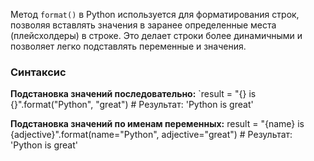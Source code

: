 
Метод `format()` в Python используется для форматирования строк, позволяя вставлять значения в заранее определенные места (плейсхолдеры) в строке. Это делает строки более динамичными и позволяет легко подставлять переменные и значения.

### Синтаксис

**Подстановка значений последовательно:**
`result = "{} is {}".format("Python", "great")  # Результат: 'Python is great'

**Подстановка значений по именам переменных:**
result = "{name} is {adjective}".format(name="Python", adjective="great")  # Результат: 'Python is great'
